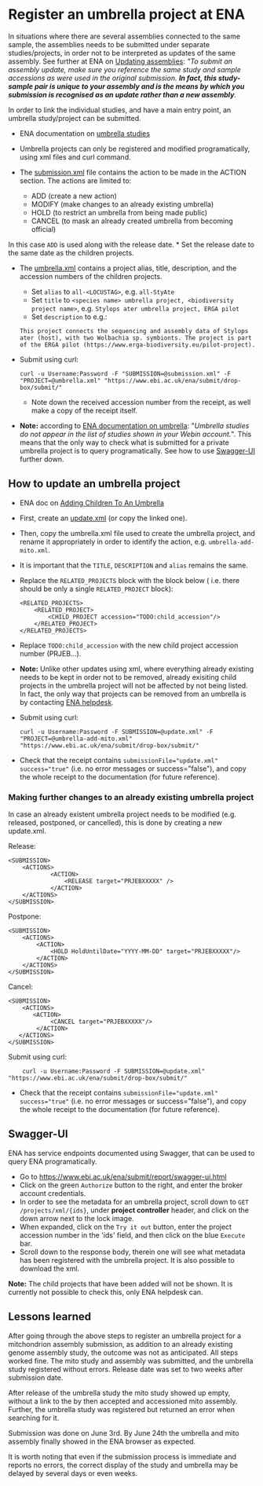 # Register an umbrella project at ENA

In situations where there are several assemblies connected to the same sample, the assemblies needs to be submitted under separate studies/projects, in order not to be interpreted as updates of the same assembly. See further at ENA on [Updating assemblies](https://ena-docs.readthedocs.io/en/latest/update/assembly.html): *"To submit an assembly update, make sure you reference the same study and sample accessions as were used in the original submission. **In fact, this study-sample pair is unique to your assembly and is the means by which you submission is recognised as an update rather than a new assembly**.*

In order to link the individual studies, and have a main entry point, an umbrella study/project can be submitted.

* ENA documentation on [umbrella studies](https://ena-docs.readthedocs.io/en/latest/faq/umbrella.html#umbrella-studies)

* Umbrella projects can only be registered and modified programatically, using xml files and curl command.

* The [submission.xml](./data/submission.xml) file contains the action to be made in the ACTION section. The actions are limited to:

    - ADD (create a new action)
    - MODIFY (make changes to an already existing umbrella)
    - HOLD (to restrict an umbrella from being made public)
    - CANCEL (to mask an already created umbrella from becoming official)


In this case `ADD` is used along with the release date. 
    * Set the release date to the same date as the children projects.

* The [umbrella.xml](./data/umbrella.xml) contains a project alias, title, description, and the accession numbers of the children projects.
    * Set `alias` to `all-<LOCUSTAG>`, e.g. `all-StyAte`
    * Set `title` to `<species name> umbrella project, <biodiversity project name>`, e.g. `Stylops ater umbrella project, ERGA pilot`
    * Set `description` to e.g.:
    ```
    This project connects the sequencing and assembly data of Stylops ater (host), with two Wolbachia sp. symbionts. The project is part of the ERGA pilot (https://www.erga-biodiversity.eu/pilot-project).
    ```

* Submit using curl:
    ```
    curl -u Username:Password -F "SUBMISSION=@submission.xml" -F "PROJECT=@umbrella.xml" "https://www.ebi.ac.uk/ena/submit/drop-box/submit/"
    ```
    * Note down the received accession number from the receipt, as well make a copy of the receipt itself.

* **Note:** according to [ENA documentation on umbrella](https://ena-docs.readthedocs.io/en/latest/faq/umbrella.html#releasing-umbrella-studies): "*Umbrella studies do not appear in the list of studies shown in your Webin account.*". This means that the only way to check what is submitted for a private umbrella project is to query programatically. See how to use [Swagger-UI](#swagger-ui) further down.

## How to update an umbrella project

* ENA doc on [Adding Children To An Umbrella](https://ena-docs.readthedocs.io/en/latest/faq/umbrella.html#adding-children-to-an-umbrella)


* First, create an [update.xml](./data/update.xml) (or copy the linked one).
* Then, copy the umbrella.xml file used to create the umbrella project, and rename it appropriately in order to identify the action, e.g. `umbrella-add-mito.xml`.
* It is important that the `TITLE`, `DESCRIPTION` and `alias` remains the same.
* Replace the `RELATED_PROJECTS` block with the block below ( i.e. there should be only a single `RELATED_PROJECT` block):

    ```
    <RELATED_PROJECTS>
        <RELATED_PROJECT>
            <CHILD_PROJECT accession="TODO:child_accession"/>
        </RELATED_PROJECT>
    </RELATED_PROJECTS>
    ```
* Replace `TODO:child_accession` with the new child project accession number (PRJEB...).
* **Note:** Unlike other updates using xml, where everything already existing needs to be kept in order not to be removed, already exisiting child projects in the umbrella project will not be affected by not being listed. In fact, the only way that projects can be removed from an umbrella is by contacting [ENA helpdesk](https://www.ebi.ac.uk/ena/browser/support).


* Submit using curl:
    ```
    curl -u Username:Password -F SUBMISSION=@update.xml" -F "PROJECT=@umbrella-add-mito.xml" "https://www.ebi.ac.uk/ena/submit/drop-box/submit/"
    ```
* Check that the receipt contains `submissionFile="update.xml" success="true"` (i.e. no error messages or success="false"), and copy the whole receipt to the documentation (for future reference).

### Making further changes to an already existing umbrella project

In case an already existent umbrella project needs to be modified (e.g. released, postponed, or cancelled), this is done by creating a new update.xml.

Release:
```
<SUBMISSION>
    <ACTIONS>
            <ACTION>
                <RELEASE target="PRJEBXXXXX" />
            </ACTION>
    </ACTIONS>
</SUBMISSION>
```

Postpone:
``` 
<SUBMISSION>
    <ACTIONS>
        <ACTION>
            <HOLD HoldUntilDate="YYYY-MM-DD" target="PRJEBXXXXX"/>
        </ACTION>
    </ACTIONS>
</SUBMISSION>
```

Cancel:
```
<SUBMISSION>
    <ACTIONS>
       <ACTION>
            <CANCEL target="PRJEBXXXXX"/>
        </ACTION>
   </ACTIONS>
</SUBMISSION>
```

Submit using curl:
```
    curl -u Username:Password -F SUBMISSION=@update.xml" "https://www.ebi.ac.uk/ena/submit/drop-box/submit/"
```
* Check that the receipt contains `submissionFile="update.xml" success="true"` (i.e. no error messages or success="false"), and copy the whole receipt to the documentation (for future reference). 

## Swagger-UI

ENA has service endpoints documented using Swagger, that can be used to query ENA programatically.

* Go to <https://www.ebi.ac.uk/ena/submit/report/swagger-ui.html>
* Click on the green `Authorize` button to the right, and enter the broker account credentials.
* In order to see the metadata for an umbrella project, scroll down to `GET /projects/xml/{ids}`, under **project controller** header, and click on the down arrow next to the lock image.
* When expanded, click on the `Try it out` button, enter the project accession number in the 'ids' field, and then click on the blue `Execute` bar.
* Scroll down to the response body, therein one will see what metadata has been registered with the umbrella project. It is also possible to download the xml.

**Note:** The child projects that have been added will not be shown. It is currently not possible to check this, only ENA helpdesk can.

## Lessons learned

After going through the above steps to register an umbrella project for a mitchondrion assembly submission, as addition to an already existing genome assembly study, the outcome was not as anticipated. All steps worked fine. The mito study and assembly was submitted, and the umbrella study registered without errors. Release date was set to two weeks after submission date. 

After release of the umbrella study the mito study showed up empty, without a link to the by then accepted and accessioned mito assembly. Further, the umbrella study was registered but returned an error when searching for it.

Submission was done on June 3rd. By June 24th the umbrella and mito assembly finally showed in the ENA browser as expected.

It is worth noting that even if the submission process is immediate and reports no errors, the correct display of the study and umbrella may be delayed by several days or even weeks. 
